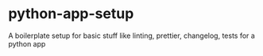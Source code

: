 # python-app-setup
A boilerplate setup for basic stuff like linting, prettier, changelog, tests for a python app
